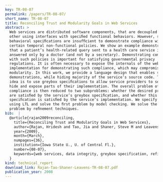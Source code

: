 ```yaml
---
key: TR-08-07
permalink: /papers/TR-08-07/
short_name: TR-08-07
title: Reconciling Trust and Modularity Goals in Web Services
abstract: >
  Web services are distributed software components, that are decoupled from each
  other using interfaces with speciﬁed functional behaviors. However, such
  behavioral speciﬁcations are insufﬁcient to demonstrate compliance with
  certain temporal non-functional policies. We show an example demonstrating
  that a patient’s health-related query sent to a health care service is
  answered only by a doctor (and not by a secretary). Demonstrating compliance
  with such policies is important for satisfying governmental privacy
  regulations. It is often necessary to expose the internals of the web service
  implementation for demonstrating such compliance, which may compromise
  modularity. In this work, we provide a language design that enables such
  demonstrations, while hiding majority of the service’s source code. The key
  idea is to use greybox speciﬁcations to allow service providers to selectively
  hide and expose parts of their implementation. The overall problem of showing
  compliance is then reduced to two subproblems: whether the desired properties
  are satisﬁed by the service’s greybox speciﬁcation, and whether this greybox
  speciﬁcation is satisﬁed by the service’s implementation. We specify policies
  using LTL and solve the ﬁrst problem by model checking. We solve the second
  problem by reﬁnement techniques.
bib:  |
  @article{rajan2009reconciling,
    title={Reconciling Trust and Modularity Goals in Web Services},
    author={Rajan, Hridesh and Tao, Jia and Shaner, Steve M and Leavens, Gary T},
    year={2009},
    month={March},
    numpages={36},
    institution={Iowa State U., U. of Central Fl.},
    number={08-07},
    keywords={web services, data integrity, greybox specification, refinement}
  }
kind: technical_report
download_link: Rajan-Tao-Shaner-Leavens-TR-08-07.pdf
publication_year: 2008
---
```

